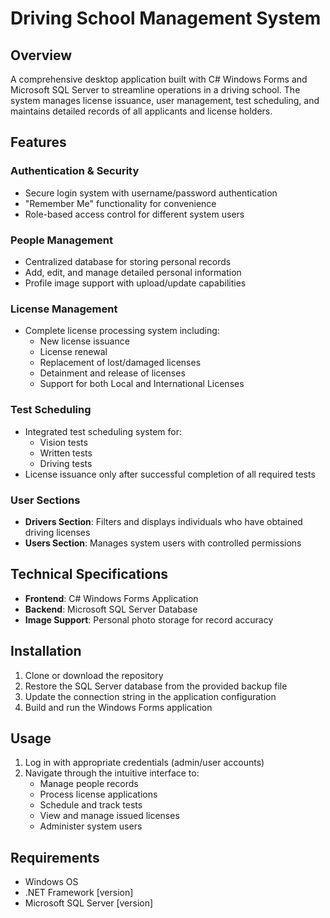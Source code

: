 # Driving School Management System

## Overview
A comprehensive desktop application built with C# Windows Forms and Microsoft SQL Server to streamline operations in a driving school. The system manages license issuance, user management, test scheduling, and maintains detailed records of all applicants and license holders.

## Features

### Authentication & Security
- Secure login system with username/password authentication
- "Remember Me" functionality for convenience
- Role-based access control for different system users

### People Management
- Centralized database for storing personal records
- Add, edit, and manage detailed personal information
- Profile image support with upload/update capabilities

### License Management
- Complete license processing system including:
  - New license issuance
  - License renewal
  - Replacement of lost/damaged licenses
  - Detainment and release of licenses
  - Support for both Local and International Licenses

### Test Scheduling
- Integrated test scheduling system for:
  - Vision tests
  - Written tests
  - Driving tests
- License issuance only after successful completion of all required tests

### User Sections
- **Drivers Section**: Filters and displays individuals who have obtained driving licenses
- **Users Section**: Manages system users with controlled permissions

## Technical Specifications
- **Frontend**: C# Windows Forms Application
- **Backend**: Microsoft SQL Server Database
- **Image Support**: Personal photo storage for record accuracy

## Installation
1. Clone or download the repository
2. Restore the SQL Server database from the provided backup file
3. Update the connection string in the application configuration
4. Build and run the Windows Forms application

## Usage
1. Log in with appropriate credentials (admin/user accounts)
2. Navigate through the intuitive interface to:
   - Manage people records
   - Process license applications
   - Schedule and track tests
   - View and manage issued licenses
   - Administer system users

## Requirements
- Windows OS
- .NET Framework [version]
- Microsoft SQL Server [version]

